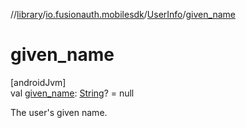 //[library](../../../index.md)/[io.fusionauth.mobilesdk](../index.md)/[UserInfo](index.md)/[given_name](given_name.md)

# given_name

[androidJvm]\
val [given_name](given_name.md): [String](https://kotlinlang.org/api/core/kotlin-stdlib/kotlin/-string/index.html)? = null

The user's given name.
